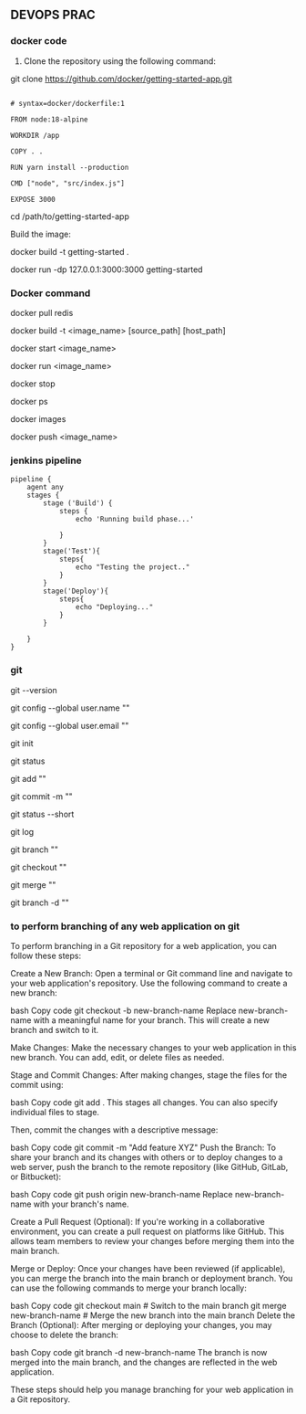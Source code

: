 ## DEVOPS PRAC 

### docker code 

1.	Clone the repository using the following command:

git clone https://github.com/docker/getting-started-app.git

```

# syntax=docker/dockerfile:1

FROM node:18-alpine

WORKDIR /app

COPY . .

RUN yarn install --production

CMD ["node", "src/index.js"]

EXPOSE 3000

```


cd /path/to/getting-started-app

Build the image:

docker build -t getting-started .

docker run -dp 127.0.0.1:3000:3000 getting-started




### Docker command 

docker pull redis

docker build -t <image_name> [source_path] [host_path]

docker start <image_name>

docker run <image_name>

docker stop

docker ps

docker images

docker push <image_name>






### jenkins pipeline 

```
pipeline { 
    agent any 
    stages { 
        stage ('Build') {
            steps { 
                echo 'Running build phase...'

            }
        }
        stage('Test'){
            steps{
                echo "Testing the project.."
            }
        }
        stage('Deploy'){
            steps{
                echo "Deploying..."
            }
        }

    }
}
```

### git 


git --version

git config --global user.name ""

git config --global user.email ""

git init

git status

git add ""

git commit -m ""

git status --short

git log

git branch ""

git checkout ""

git merge ""

git branch -d "" 


### to perform branching of any web application on git


To perform branching in a Git repository for a web application, you can follow these steps:

Create a New Branch:
Open a terminal or Git command line and navigate to your web application's repository. Use the following command to create a new branch:

bash
Copy code
git checkout -b new-branch-name
Replace new-branch-name with a meaningful name for your branch. This will create a new branch and switch to it.

Make Changes:
Make the necessary changes to your web application in this new branch. You can add, edit, or delete files as needed.

Stage and Commit Changes:
After making changes, stage the files for the commit using:

bash
Copy code
git add .
This stages all changes. You can also specify individual files to stage.

Then, commit the changes with a descriptive message:

bash
Copy code
git commit -m "Add feature XYZ"
Push the Branch:
To share your branch and its changes with others or to deploy changes to a web server, push the branch to the remote repository (like GitHub, GitLab, or Bitbucket):

bash
Copy code
git push origin new-branch-name
Replace new-branch-name with your branch's name.

Create a Pull Request (Optional):
If you're working in a collaborative environment, you can create a pull request on platforms like GitHub. This allows team members to review your changes before merging them into the main branch.

Merge or Deploy:
Once your changes have been reviewed (if applicable), you can merge the branch into the main branch or deployment branch. You can use the following commands to merge your branch locally:

bash
Copy code
git checkout main  # Switch to the main branch
git merge new-branch-name  # Merge the new branch into the main branch
Delete the Branch (Optional):
After merging or deploying your changes, you may choose to delete the branch:

bash
Copy code
git branch -d new-branch-name
The branch is now merged into the main branch, and the changes are reflected in the web application.

These steps should help you manage branching for your web application in a Git repository.
